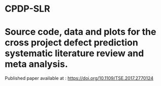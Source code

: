 # CPDP-SLR

# Source code, data and plots for the cross project defect prediction systematic literature review and meta analysis. 

Published paper available at : https://doi.org/10.1109/TSE.2017.2770124

